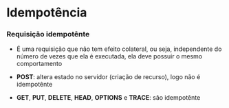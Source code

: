 # Idempotência

### Requisição idempotênte 

* É uma requisição que não tem efeito colateral, ou seja, independente do número de vezes que ela é executada, ela deve possuir o mesmo comportamento

* **POST**: altera estado no servidor (criação de recurso), logo não é idempotênte

* **GET**, **PUT**, **DELETE**, **HEAD**, **OPTIONS** e **TRACE**:  são idempotênte